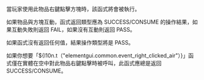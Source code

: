 當玩家使用此物品右鍵點擊方塊時，該函式將會被執行。

如果物品與方塊互動，函式返回類型應為 SUCCESS/CONSUME 的操作結果，如果互動失敗則返回 FAIL，如果沒有互動則返回 PASS。

如果函式沒有返回任何值，結果操作類型將是 PASS。

如果你想要「${l10n.t（"elementgui.common.event_right_clicked_air"）}」函式僅在實體在空中對此物品右鍵點擊時被呼叫，此函式應總是返回 SUCCESS/CONSUME。